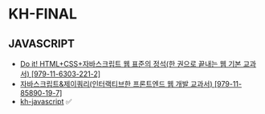 # KH-FINAL

## JAVASCRIPT
- [Do it! HTML+CSS+자바스크립트 웹 표준의 정석(한 권으로 끝내는 웹 기본 교과서) [979-11-6303-221-2]]()
- [자바스크립트&제이쿼리(인터랙티브한 프론트엔드 웹 개발 교과서) [979-11-85890-19-7]]()
- [kh-javascript](https://onedrive.live.com/?cid=CCBE0FF733163886&id=ccbe0ff733163886%21199481&parId=ccbe0ff733163886%21288780&o=OneUp) ✅